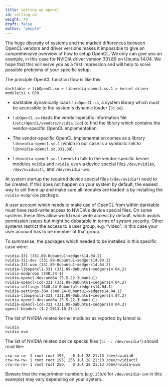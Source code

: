 ```yaml
---
title: setting up opencl
id: setting-up
weight: 40
draft: false
author: "people"
---
```


The huge diversity of systems and the marked differences between OpenCL vendors and driver versions makes it impossible to give an comprehensive overview of how to setup OpenCL. We only can give you an example, in this case for NVIDIA driver version 331.89 on Ubuntu 14.04. We hope that this will serve you as a first impression and will help to solve possible problems of your specific setup.

The principle OpenCL function flow is like this:

`darktable > libOpenCL.so > libnvidia-opencl.so.1 > kernel driver module(s) > GPU`

- darktable dynamically loads `libOpenCL.so`, a system library which must be accessible to the system's dynamic loader (`ld.so`).

- `libOpenCL.so` reads the vendor-specific information file (`/etc/OpenCL/vendors/nvidia.icd`) to find the library which contains the vendor-specific OpenCL implementation.

- The vendor-specific OpenCL implementation comes as a library `libnvidia-opencl.so.1` (which in our case is a symbolic link to `libnvidia-opencl.so.331.89`).

- `libnvidia-opencl.so.1` needs to talk to the vendor-specific kernel modules `nvidia` and `nvidia_uvm` via device special files `/dev/nvidia0`, `/dev/nvidiactl`, and `/dev/nvidia-uvm`.

At system startup the required device special files (`/dev/nvidia*`) need to be created. If this does not happen on your system by default, the easiest way to set them up and make sure all modules are loaded is by installing the `nvidia-modprobe` package.

A user account which needs to make use of OpenCL from within darktable must have read-write access to NVIDIA's device special files. On some systems these files allow world read-write access by default, which avoids permission issues but might be debatable in terms of system security. Other systems restrict the access to a user group, e.g. “video”. In this case your user account has to be member of that group.

To summarise, the packages which needed to be installed in this specific case were:

```
nvidia-331 (331.89-0ubuntu1~xedgers14.04.2)
nvidia-331-dev (331.89-0ubuntu1~xedgers14.04.2)
nvidia-331-uvm (331.89-0ubuntu1~xedgers14.04.2)
nvidia-libopencl1-331 (331.89-0ubuntu1~xedgers14.04.2)
nvidia-modprobe (340.24-1)
nvidia-opencl-dev:amd64 (5.5.22-3ubuntu1)
nvidia-opencl-icd-331 (331.89-0ubuntu1~xedgers14.04.2)
nvidia-settings (340.24-0ubuntu1~xedgers14.04.1)
nvidia-settings-304 (340.24-0ubuntu1~xedgers14.04.1)
nvidia-libopencl1-331 (331.89-0ubuntu1~xedgers14.04.2)
nvidia-opencl-dev:amd64 (5.5.22-3ubuntu1)
nvidia-opencl-icd-331 (331.89-0ubuntu1~xedgers14.04.2)
opencl-headers (1.2-2013.10.23-1)
```

The list of NVIDIA related kernel modules as reported by lsmod is:

```
nvidia
nvidia_uvm
```

The list of NVIDIA related device special files (`ls -l /dev/nvidia*`) should read like:

```
crw-rw-rw- 1 root root 195,   0 Jul 28 21:13 /dev/nvidia0
crw-rw-rw- 1 root root 195, 255 Jul 28 21:13 /dev/nvidiactl
crw-rw-rw- 1 root root 250,   0 Jul 28 21:13 /dev/nvidia-uvm
```

Beware that the major/minor numbers (e.g. `250/0` for `/dev/nvidia-uvm` in this example) may vary depending on your system. 
